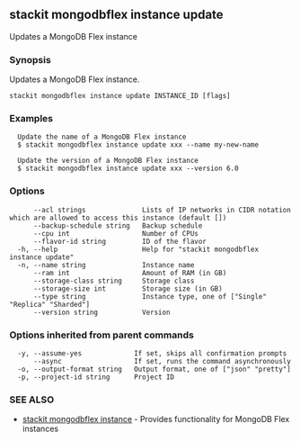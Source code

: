 ## stackit mongodbflex instance update

Updates a MongoDB Flex instance

### Synopsis

Updates a MongoDB Flex instance.

```
stackit mongodbflex instance update INSTANCE_ID [flags]
```

### Examples

```
  Update the name of a MongoDB Flex instance
  $ stackit mongodbflex instance update xxx --name my-new-name

  Update the version of a MongoDB Flex instance
  $ stackit mongodbflex instance update xxx --version 6.0
```

### Options

```
      --acl strings              Lists of IP networks in CIDR notation which are allowed to access this instance (default [])
      --backup-schedule string   Backup schedule
      --cpu int                  Number of CPUs
      --flavor-id string         ID of the flavor
  -h, --help                     Help for "stackit mongodbflex instance update"
  -n, --name string              Instance name
      --ram int                  Amount of RAM (in GB)
      --storage-class string     Storage class
      --storage-size int         Storage size (in GB)
      --type string              Instance type, one of ["Single" "Replica" "Sharded"]
      --version string           Version
```

### Options inherited from parent commands

```
  -y, --assume-yes             If set, skips all confirmation prompts
      --async                  If set, runs the command asynchronously
  -o, --output-format string   Output format, one of ["json" "pretty"]
  -p, --project-id string      Project ID
```

### SEE ALSO

* [stackit mongodbflex instance](./stackit_mongodbflex_instance.md)	 - Provides functionality for MongoDB Flex instances

